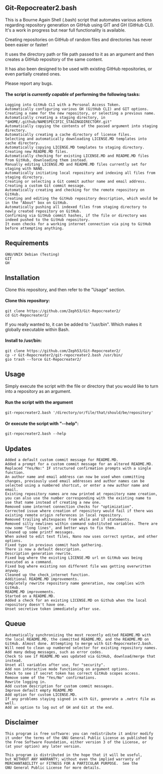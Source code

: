 ## Git-Repocreater2.bash  
This is a Bourne Again Shell (.bash) script that automates various actions regarding repository generation on GitHub using GIT and GH (GitHub CLI). It's a work in progress but near full functionality is available.  

Creating repositories on GitHub of random files and directories has never been easier or faster!  

It uses the directory path or file path passed to it as an argument and then creates a GitHub repository of the same content.  

It has also been designed to be used with existing GitHub repositories, or even partially created ones.  

Please report any bugs.  
#### The script is *currently capable* of performing the following tasks:  
    Logging into GitHub CLI with a Personal Access Token.
    Automatically configuring various GH (GitHub CLI) and GIT options.
    Creating a name for the new repository, or selecting a previous name.
    Automatically creating a staging directory, in "$HOME/.github/NAMESPECIFIC_STAGINGDIRECTORY.git"
    Automatically copying the contents of the passed argument into staging directory.
    Automatically creating a cache directory of license files.
    Selecting and automatically downloading LICENSE.MD templates into cache directory.
    Automatically copying LICENSE.MD templates to staging directory.
    Creating new README.MD files.
    Automatically checking for existing LICENSE.MD and README.MD files from GitHub, downloading them instead.
    Manually editing LICENSE.MD and README.MD files currently set for staging with NANO.
    Automatically initiating local repository and indexing all files from staging directory.
    Creating or selecting a Git commit author name and email address.
    Creating a custom Git commit message.
    Automatically creating and checking for the remote repository on GitHub.
    Creating and editing the GitHub repository description, which would be in the "About" box on GitHub.
    Automatically pushing all indexed files from staging directory to newly created repository on GitHub.
    Confirming via GitHub commit hashes, if the file or directory was indeed pushed to the GitHub repository.
    It even checks for a working internet connection via ping to GitHub before attempting anything.

## Requirements  
    GNU/UNIX Debian (Testing)
    GIT
    GH

## Installation  
Clone this repository, and then refer to the "Usage" section.  
#### Clone this repository:  
    git clone https://github.com/Zeph53/Git-Repocreater2/
    cd Git-Repocreater2/
If you really wanted to, it can be added to "/usr/bin". Which makes it globally executable within Bash.  
#### Install to /usr/bin:  
    git clone https://github.com/Zeph53/Git-Repocreater2/
    cp -r Git-Repocreater2/git-repocreater2.bash /usr/bin/
    gio trash --force Git-Repocreater2/

## Usage  
Simply execute the script with the file or directory that you would like to turn into a repository as an argument.  
#### Run the script with the argument  
    git-repocreater2.bash '/directory/or/file/that/should/be/repository'
#### Or execute the script with "--help":  
    git-repocreater2.bash --help  

## Updates  
    Added a default custom commit message for README.MD.
    Added a prompt for a custom commit message for an altered README.MD.
    Replaced "Yes/No:" IF structured confirmation prompts with a single function.
    An author name and email address can now be used when committing changes, previously used email addresses and author names can be selected using a numbered shortcut, or enter a new author name and email.
    Existing repository names are now printed at repository name creation, you can also use the number corresponding with the existing name to use that name instead of creating a new one.
    Removed some internet connection checks for "optimization".
    Corrected issue where creation of repository would fail if there was existing remote origin references in local repository.
    Removed trailing whitespaces from while and if statements.
    Removed silly newlines within command substituted variables. There are now some "long lines", and better ways to fix them.
    Cleaned up some printf messages.
    When asked to edit text files, Nano now uses correct syntax, and other options.
    Fixed typo in previous commit hash gathering.
    There is now a default description.
    Description generation rewrite.
    Fixed bug where the existing LICENSE.MD url on GitHub was being executed as a command.
    Fixed bug where existing non different file was getting overwritten anyway.
    Cleaned up the check_internet function.
    Additional README.MD improvements.
    Completely rewrite repository name generation, now complies with GitHub.
    README.MD improvements.
    Started on a README.MD.
    Added a check for an existing LICENSE.MD on Github when the local repository doesn't have one.
    Unset secretive token immediately after use.
## Queue  
    Automatically synchronizing the most recently edited README.MD with the local README.MD, the committed README.MD, and the README.MD on GitHub. Almost done. Attempting to merge with Git-Repocreater2.bash.
    Will need to clean up numbered selector for existing repository names.
    Add many debug messages, such as error codes.
    Check to see if README.MD was updated via GitHub, download/merge that instead.
    Unset all variables after use, for "security".
    Add non interactive mode functioning on argument options.
    Check to see if secret token has correct GitHub scopes access.
    Remove some of the "Yes/No" confirmations.
    Rewrite logging in. 
    Add custom description for custom commit messages.
    Improve default empty README.MD
    Add option for custom LICENSE.MD.
    If any problems staying signed in with Git, generate a .netrc file as well.
    Add an option to log out of GH and Git at the end.

## Disclaimer  
    This program is free software: you can redistribute it and/or modify
    it under the terms of the GNU General Public License as published by
    the Free Software Foundation, either version 3 of the License, or
    (at your option) any later version.

    This program is distributed in the hope that it will be useful,
    but WITHOUT ANY WARRANTY; without even the implied warranty of
    MERCHANTABILITY or FITNESS FOR A PARTICULAR PURPOSE.  See the
    GNU General Public License for more details.
